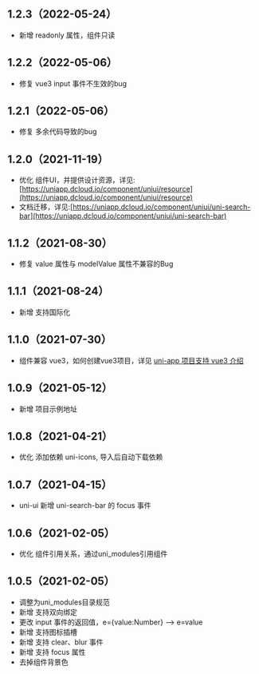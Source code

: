 ## 1.2.3（2022-05-24）
- 新增 readonly 属性，组件只读
## 1.2.2（2022-05-06）
- 修复  vue3 input 事件不生效的bug
## 1.2.1（2022-05-06）
- 修复 多余代码导致的bug
## 1.2.0（2021-11-19）
- 优化 组件UI，并提供设计资源，详见:[https://uniapp.dcloud.io/component/uniui/resource](https://uniapp.dcloud.io/component/uniui/resource)
- 文档迁移，详见:[https://uniapp.dcloud.io/component/uniui/uni-search-bar](https://uniapp.dcloud.io/component/uniui/uni-search-bar)
## 1.1.2（2021-08-30）
- 修复 value 属性与 modelValue 属性不兼容的Bug
## 1.1.1（2021-08-24）
- 新增 支持国际化
## 1.1.0（2021-07-30）
- 组件兼容 vue3，如何创建vue3项目，详见 [uni-app 项目支持 vue3 介绍](https://ask.dcloud.net.cn/article/37834)
## 1.0.9（2021-05-12）
- 新增 项目示例地址
## 1.0.8（2021-04-21）
- 优化 添加依赖 uni-icons, 导入后自动下载依赖
## 1.0.7（2021-04-15）
- uni-ui 新增 uni-search-bar 的 focus 事件

## 1.0.6（2021-02-05）
- 优化 组件引用关系，通过uni_modules引用组件

## 1.0.5（2021-02-05）
- 调整为uni_modules目录规范
- 新增 支持双向绑定
- 更改 input 事件的返回值，e={value:Number} --> e=value
- 新增 支持图标插槽
- 新增 支持 clear、blur 事件
- 新增 支持 focus 属性
- 去掉组件背景色
